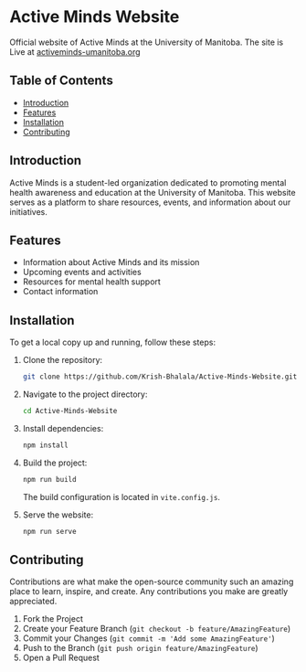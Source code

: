 # Active Minds Website

Official website of Active Minds at the University of Manitoba.
The site is Live at [activeminds-umanitoba.org](https://activeminds-umanitoba.org/)

## Table of Contents

- [Introduction](#introduction)
- [Features](#features)
- [Installation](#installation)
- [Contributing](#contributing)

## Introduction

Active Minds is a student-led organization dedicated to promoting mental health awareness and education at the University of Manitoba. This website serves as a platform to share resources, events, and information about our initiatives.

## Features

- Information about Active Minds and its mission
- Upcoming events and activities
- Resources for mental health support
- Contact information

## Installation

To get a local copy up and running, follow these steps:

1. Clone the repository:

   ```sh
   git clone https://github.com/Krish-Bhalala/Active-Minds-Website.git
   ```

2. Navigate to the project directory:

   ```sh
   cd Active-Minds-Website
   ```

3. Install dependencies:

   ```sh
   npm install
   ```

4. Build the project:

   ```sh
   npm run build
   ```

   The build configuration is located in `vite.config.js`.

5. Serve the website:

   ```sh
   npm run serve
   ```

## Contributing

Contributions are what make the open-source community such an amazing place to learn, inspire, and create. Any contributions you make are greatly appreciated.

1. Fork the Project
2. Create your Feature Branch (`git checkout -b feature/AmazingFeature`)
3. Commit your Changes (`git commit -m 'Add some AmazingFeature'`)
4. Push to the Branch (`git push origin feature/AmazingFeature`)
5. Open a Pull Request

